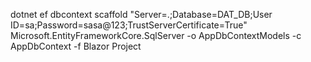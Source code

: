 dotnet ef dbcontext scaffold "Server=.;Database=DAT_DB;User ID=sa;Password=sasa@123;TrustServerCertificate=True" Microsoft.EntityFrameworkCore.SqlServer -o AppDbContextModels -c AppDbContext -f
Blazor Project
